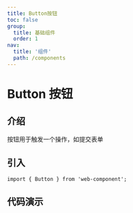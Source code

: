 ```yaml
---
title: Button按钮
toc: false
group:
  title: 基础组件
  order: 1
nav:
  title: '组件'
  path: /components
---
```


# Button 按钮

## 介绍

按钮用于触发一个操作，如提交表单

## 引入

```shell
import { Button } from 'web-component';
```

<API></API>

## 代码演示

<code src="./demos/demo1.tsx"></code>
